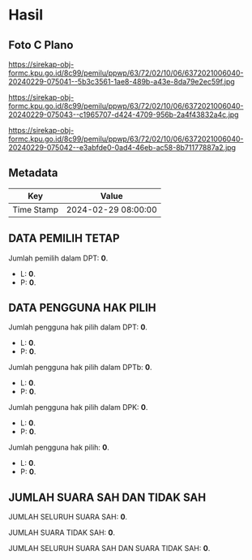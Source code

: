 # Hasil

## Foto C Plano

https://sirekap-obj-formc.kpu.go.id/8c99/pemilu/ppwp/63/72/02/10/06/6372021006040-20240229-075041--5b3c3561-1ae8-489b-a43e-8da79e2ec59f.jpg

https://sirekap-obj-formc.kpu.go.id/8c99/pemilu/ppwp/63/72/02/10/06/6372021006040-20240229-075043--c1965707-d424-4709-956b-2a4f43832a4c.jpg

https://sirekap-obj-formc.kpu.go.id/8c99/pemilu/ppwp/63/72/02/10/06/6372021006040-20240229-075042--e3abfde0-0ad4-46eb-ac58-8b71177887a2.jpg


## Metadata

| Key        | Value               |
| ---------- | ------------------- |
| Time Stamp | 2024-02-29 08:00:00 |


## DATA PEMILIH TETAP

Jumlah pemilih dalam DPT: **0**.
 * L: **0**.
 * P: **0**.

## DATA PENGGUNA HAK PILIH

Jumlah pengguna hak pilih dalam DPT: **0**.
 * L: **0**.
 * P: **0**.

Jumlah pengguna hak pilih dalam DPTb: **0**.
 * L: **0**.
 * P: **0**.

Jumlah pengguna hak pilih dalam DPK: **0**.
 * L: **0**.
 * P: **0**.

Jumlah pengguna hak pilih: **0**.
 * L: **0**.
 * P: **0**.

## JUMLAH SUARA SAH DAN TIDAK SAH

JUMLAH SELURUH SUARA SAH: **0**.

JUMLAH SUARA TIDAK SAH: **0**.

JUMLAH SELURUH SUARA SAH DAN SUARA TIDAK SAH: **0**.


